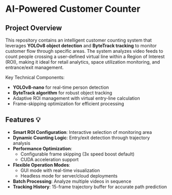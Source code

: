 # AI-Powered Customer Counter

## Project Overview
This repository contains an intelligent customer counting system that leverages **YOLOv8 object detection** and **ByteTrack tracking** to monitor customer flow through specific areas. The system analyzes video feeds to count people crossing a user-defined virtual line within a Region of Interest (ROI), making it ideal for retail analytics, space utilization monitoring, and entrance/exit management.

Key Technical Components:
- **YOLOv8-nano** for real-time person detection
- **ByteTrack algorithm** for robust object tracking
- Adaptive ROI management with virtual entry-line calculation
- Frame-skipping optimization for efficient processing

## Features 💡
- **Smart ROI Configuration**: Interactive selection of monitoring area
- **Dynamic Counting Logic**: Entry/exit detection through trajectory analysis
- **Performance Optimization**: 
  - Configurable frame skipping (3x speed boost default)
  - CUDA acceleration support
- **Flexible Operation Modes**:
  - GUI mode with real-time visualization
  - Headless mode for server/cloud deployments
- **Batch Processing**: Analyze multiple videos in sequence
- **Tracking History**: 15-frame trajectory buffer for accurate path prediction
